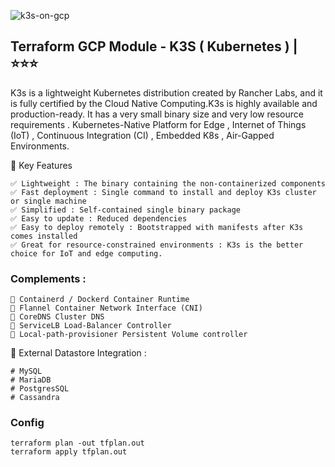 ![k3s-on-gcp](https://github.com/user-attachments/assets/fd973fb9-d423-4358-97b6-09a7ab4b6d88)

## Terraform GCP Module - K3S ( Kubernetes )   | ⭐⭐⭐
K3s is a lightweight Kubernetes distribution created by Rancher Labs, and it is fully certified by the Cloud Native Computing.K3s is highly available and production-ready. It has a very small binary size and very low resource requirements . Kubernetes-Native Platform for Edge , Internet of Things (IoT) , Continuous Integration (CI) , Embedded K8s , Air-Gapped Environments.


🚀  Key Features
```
✅ Lightweight : The binary containing the non-containerized components 
✅ Fast deployment : Single command to install and deploy K3s cluster or single machine 
✅ Simplified : Self-contained single binary package
✅ Easy to update : Reduced dependencies
✅ Easy to deploy remotely : Bootstrapped with manifests after K3s comes installed
✅ Great for resource-constrained environments : K3s is the better choice for IoT and edge computing. 
```


### Complements :
```
📃 Containerd / Dockerd Container Runtime
📃 Flannel Container Network Interface (CNI)
📃 CoreDNS Cluster DNS
📃 ServiceLB Load-Balancer Controller
📃 Local-path-provisioner Persistent Volume controller
```


🔨 External Datastore Integration :
```
# MySQL
# MariaDB
# PostgresSQL
# Cassandra
```

### Config

```
terraform plan -out tfplan.out
terraform apply tfplan.out
```

